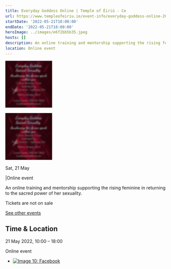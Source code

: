 ```yaml
---
title: Everyday Goddess Online | Temple of Éiriú - Ce
url: https://www.templeofeiriu.ie/event-info/everyday-goddess-online-2022-05-21-10-00
startDate: '2022-05-21T10:00:00'
endDate: '2022-05-21T18:00:00'
heroImage: ../images/e6f2bb5b35.jpeg
hosts: []
description: An online training and mentorship supporting the rising feminine in returning to the sacred power of her sexuality.
location: Online event
---
```



![Image 8: Everyday Goddess Online](../images/e6f2bb5b35.jpeg)

![Image 9: Everyday Goddess Online](../images/e6f2bb5b35.jpeg)

Sat, 21 May

|Online event

An online training and mentorship supporting the rising feminine in returning to the sacred power of her sexuality.

Tickets are not on sale

[See other events](https://www.templeofeiriu.ie/)

Time & Location
---------------

21 May 2022, 10:00 – 18:00

Online event


*   [![Image 10: Facebook](https://www.templeofeiriu.ie/event-info/everyday-goddess-online-2022-05-21-10-00)](https://www.facebook.com/templeofeiriu)


